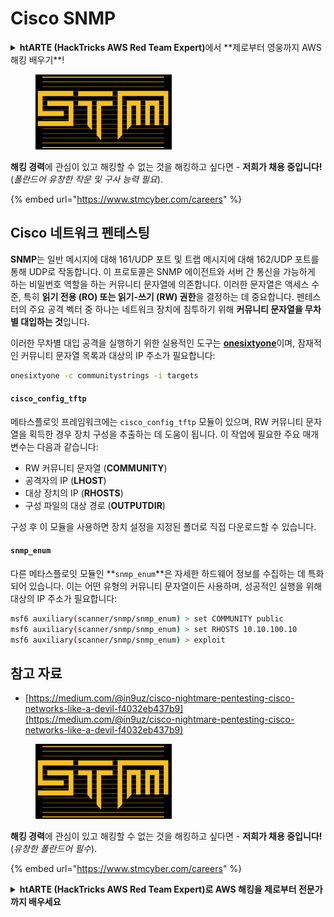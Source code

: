 # Cisco SNMP

<details>

<summary><strong>htARTE (HackTricks AWS Red Team Expert)</strong>에서 **제로부터 영웅까지 AWS 해킹 배우기**!</summary>

* **사이버 보안 회사**에서 일하시나요? **회사를 HackTricks에서 광고하고 싶으신가요**? 혹은 **PEASS의 최신 버전에 액세스하거나 HackTricks를 PDF로 다운로드**하고 싶으신가요? [**구독 요금제**](https://github.com/sponsors/carlospolop)를 확인해보세요!
* [**The PEASS Family**](https://opensea.io/collection/the-peass-family)를 발견해보세요, 저희의 독점 [**NFT 컬렉션**](https://opensea.io/collection/the-peass-family)
* [**공식 PEASS & HackTricks 스웨그**](https://peass.creator-spring.com)를 얻으세요
* **💬** [**Discord 그룹**](https://discord.gg/hRep4RUj7f)이나 [**텔레그램 그룹**](https://t.me/peass)에 **가입**하거나 **트위터** 🐦[**@carlospolopm**](https://twitter.com/hacktricks\_live)**를 팔로우**하세요.
* **해킹 트릭을 공유하고 싶으시다면** [**hacktricks repo**](https://github.com/carlospolop/hacktricks) **및** [**hacktricks-cloud repo**](https://github.com/carlospolop/hacktricks-cloud) **로 PR을 제출**해주세요.

</details>

<figure><img src="../../.gitbook/assets/image (1) (1) (1) (1).png" alt=""><figcaption></figcaption></figure>

**해킹 경력**에 관심이 있고 해킹할 수 없는 것을 해킹하고 싶다면 - **저희가 채용 중입니다!** (_폴란드어 유창한 작문 및 구사 능력 필요_).

{% embed url="https://www.stmcyber.com/careers" %}

## Cisco 네트워크 펜테스팅

**SNMP**는 일반 메시지에 대해 161/UDP 포트 및 트랩 메시지에 대해 162/UDP 포트를 통해 UDP로 작동합니다. 이 프로토콜은 SNMP 에이전트와 서버 간 통신을 가능하게 하는 비밀번호 역할을 하는 커뮤니티 문자열에 의존합니다. 이러한 문자열은 액세스 수준, 특히 **읽기 전용 (RO) 또는 읽기-쓰기 (RW) 권한**을 결정하는 데 중요합니다. 펜테스터의 주요 공격 벡터 중 하나는 네트워크 장치에 침투하기 위해 **커뮤니티 문자열을 무차별 대입하는 것**입니다.

이러한 무차별 대입 공격을 실행하기 위한 실용적인 도구는 [**onesixtyone**](https://github.com/trailofbits/onesixtyone)이며, 잠재적인 커뮤니티 문자열 목록과 대상의 IP 주소가 필요합니다:
```bash
onesixtyone -c communitystrings -i targets
```
#### `cisco_config_tftp`

메타스플로잇 프레임워크에는 `cisco_config_tftp` 모듈이 있으며, RW 커뮤니티 문자열을 획득한 경우 장치 구성을 추출하는 데 도움이 됩니다. 이 작업에 필요한 주요 매개변수는 다음과 같습니다:

* RW 커뮤니티 문자열 (**COMMUNITY**)
* 공격자의 IP (**LHOST**)
* 대상 장치의 IP (**RHOSTS**)
* 구성 파일의 대상 경로 (**OUTPUTDIR**)

구성 후 이 모듈을 사용하면 장치 설정을 지정된 폴더로 직접 다운로드할 수 있습니다.

#### `snmp_enum`

다른 메타스플로잇 모듈인 **`snmp_enum`**은 자세한 하드웨어 정보를 수집하는 데 특화되어 있습니다. 이는 어떤 유형의 커뮤니티 문자열이든 사용하며, 성공적인 실행을 위해 대상의 IP 주소가 필요합니다:
```bash
msf6 auxiliary(scanner/snmp/snmp_enum) > set COMMUNITY public
msf6 auxiliary(scanner/snmp/snmp_enum) > set RHOSTS 10.10.100.10
msf6 auxiliary(scanner/snmp/snmp_enum) > exploit
```
## 참고 자료

* [https://medium.com/@in9uz/cisco-nightmare-pentesting-cisco-networks-like-a-devil-f4032eb437b9](https://medium.com/@in9uz/cisco-nightmare-pentesting-cisco-networks-like-a-devil-f4032eb437b9)

<figure><img src="../../.gitbook/assets/image (1) (1) (1) (1).png" alt=""><figcaption></figcaption></figure>

**해킹 경력**에 관심이 있고 해킹할 수 없는 것을 해킹하고 싶다면 - **저희가 채용 중입니다!** (_유창한 폴란드어 필수_).

{% embed url="https://www.stmcyber.com/careers" %}

<details>

<summary><strong>htARTE (HackTricks AWS Red Team Expert)로 AWS 해킹을 제로부터 전문가까지 배우세요</strong></summary>

* **사이버 보안 회사**에서 일하시나요? **HackTricks에 귀사를 광고하고 싶으신가요**? 또는 **PEASS의 최신 버전에 액세스하거나 HackTricks를 PDF로 다운로드**하고 싶으신가요? [**구독 요금제**](https://github.com/sponsors/carlospolop)를 확인하세요!
* [**The PEASS Family**](https://opensea.io/collection/the-peass-family)를 발견하세요, 저희의 독점 [**NFT 컬렉션**](https://opensea.io/collection/the-peass-family)
* [**공식 PEASS & HackTricks 스웨그**](https://peass.creator-spring.com)를 얻으세요
* [**💬**](https://emojipedia.org/speech-balloon/) [**Discord 그룹**](https://discord.gg/hRep4RUj7f) 또는 [**텔레그램 그룹**](https://t.me/peass)에 **가입**하거나 **트위터** 🐦[**@carlospolopm**](https://twitter.com/hacktricks\_live)**를 팔로우**하세요.
* **해킹 트릭을 공유하고 싶다면** [**hacktricks repo**](https://github.com/carlospolop/hacktricks) **및** [**hacktricks-cloud repo**](https://github.com/carlospolop/hacktricks-cloud) **로 PR을 제출**하세요.

</details>
